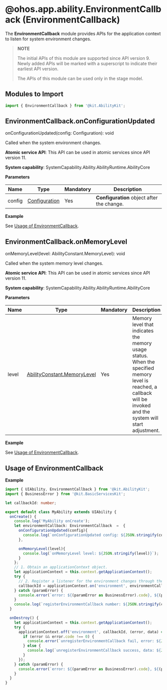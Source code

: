 # @ohos.app.ability.EnvironmentCallback (EnvironmentCallback)

The **EnvironmentCallback** module provides APIs for the application context to listen for system environment changes.

> **NOTE**
> 
> The initial APIs of this module are supported since API version 9. Newly added APIs will be marked with a superscript to indicate their earliest API version.
>
> The APIs of this module can be used only in the stage model.


## Modules to Import

```ts
import { EnvironmentCallback } from '@kit.AbilityKit';
```


## EnvironmentCallback.onConfigurationUpdated

onConfigurationUpdated(config: Configuration): void

Called when the system environment changes.

**Atomic service API**: This API can be used in atomic services since API version 11.

**System capability**: SystemCapability.Ability.AbilityRuntime.AbilityCore

**Parameters**

  | Name| Type| Mandatory| Description| 
  | -------- | -------- | -------- | -------- |
  | config | [Configuration](js-apis-app-ability-configuration.md) | Yes| **Configuration** object after the change.|

**Example**

See [Usage of EnvironmentCallback](#usage-of-environmentcallback).

## EnvironmentCallback.onMemoryLevel

onMemoryLevel(level: AbilityConstant.MemoryLevel): void

Called when the system memory level changes.

**Atomic service API**: This API can be used in atomic services since API version 11.

**System capability**: SystemCapability.Ability.AbilityRuntime.AbilityCore

**Parameters**

  | Name| Type| Mandatory| Description| 
  | -------- | -------- | -------- | -------- |
  | level | [AbilityConstant.MemoryLevel](js-apis-app-ability-abilityConstant.md#abilityconstantmemorylevel) | Yes| Memory level that indicates the memory usage status. When the specified memory level is reached, a callback will be invoked and the system will start adjustment.|

**Example**

See [Usage of EnvironmentCallback](#usage-of-environmentcallback).

## Usage of EnvironmentCallback

**Example**

```ts
import { UIAbility, EnvironmentCallback } from '@kit.AbilityKit';
import { BusinessError } from '@kit.BasicServicesKit';

let callbackId: number;

export default class MyAbility extends UIAbility {
  onCreate() {
    console.log('MyAbility onCreate');
    let environmentCallback: EnvironmentCallback  =  {
      onConfigurationUpdated(config){
        console.log(`onConfigurationUpdated config: ${JSON.stringify(config)}`);
      },

      onMemoryLevel(level){
        console.log(`onMemoryLevel level: ${JSON.stringify(level)}`);
      }
    };
    // 1. Obtain an applicationContext object.
    let applicationContext = this.context.getApplicationContext();
    try {
      // 2. Register a listener for the environment changes through the applicationContext object.
      callbackId = applicationContext.on('environment', environmentCallback);
    } catch (paramError) {
      console.error(`error: ${(paramError as BusinessError).code}, ${(paramError as BusinessError).message}`);
    }
    console.log(`registerEnvironmentCallback number: ${JSON.stringify(callbackId)}`);
  }

  onDestroy() {
    let applicationContext = this.context.getApplicationContext();
    try {
      applicationContext.off('environment', callbackId, (error, data) => {
        if (error && error.code !== 0) {
          console.error(`unregisterEnvironmentCallback fail, error: ${JSON.stringify(error)}`);
        } else {
          console.log(`unregisterEnvironmentCallback success, data: ${JSON.stringify(data)}`);
        }
      });
    } catch (paramError) {
      console.error(`error: ${(paramError as BusinessError).code}, ${(paramError as BusinessError).message}`);
    }
  }
}
```
